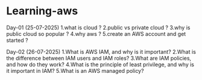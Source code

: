 # Learning-aws

Day-01 (25-07-2025)
1.what is cloud ?
2.public vs private cloud ?
3.why is public cloud so popular ?
4.why aws ?
5.create an AWS account and get started ?

Day-02 (26-07-2025)
1.What is AWS IAM, and why is it important?
2.What is the difference between IAM users and IAM roles?
3.What are IAM policies, and how do they work?
4.What is the principle of least privilege, and why is it important in IAM?
5.What is an AWS managed policy?
